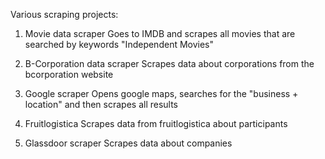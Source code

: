 Various scraping projects:

1. Movie data scraper
Goes to IMDB and scrapes all movies that are searched by keywords "Independent Movies"

2. B-Corporation data scraper
Scrapes data about corporations from the bcorporation website

3. Google scraper
Opens google maps, searches for the "business + location" and then scrapes all results

4. Fruitlogistica
Scrapes data from fruitlogistica about participants

5. Glassdoor scraper
Scrapes data about companies